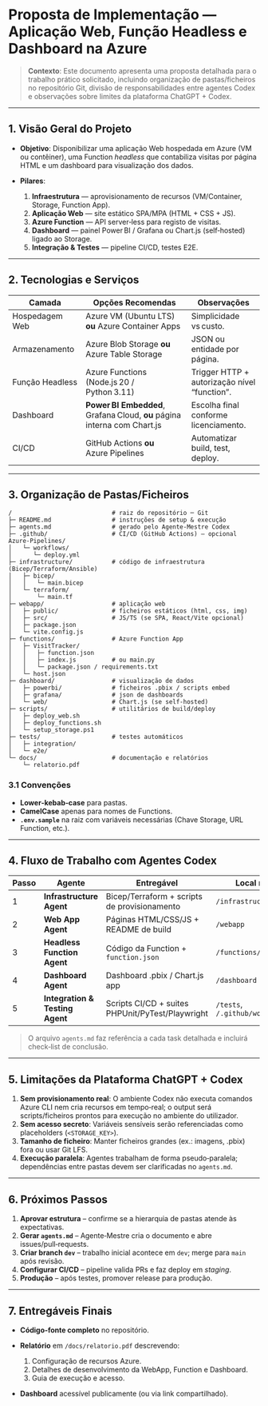 # Proposta de Implementação — Aplicação Web, Função Headless e Dashboard na Azure

> **Contexto**: Este documento apresenta uma proposta detalhada para o trabalho prático solicitado, incluindo organização de pastas/ficheiros no repositório Git, divisão de responsabilidades entre agentes Codex e observações sobre limites da plataforma ChatGPT + Codex.

---

## 1. Visão Geral do Projeto

* **Objetivo**: Disponibilizar uma aplicação Web hospedada em Azure (VM ou contêiner), uma Function *headless* que contabiliza visitas por página HTML e um dashboard para visualização dos dados.
* **Pilares**:

  1. **Infraestrutura** — aprovisionamento de recursos (VM/Container, Storage, Function App).
  2. **Aplicação Web** — site estático SPA/MPA (HTML + CSS + JS).
  3. **Azure Function** — API server‑less para registo de visitas.
  4. **Dashboard** — painel Power BI / Grafana ou Chart.js (self‑hosted) ligado ao Storage.
  5. **Integração & Testes** — pipeline CI/CD, testes E2E.

---

## 2. Tecnologias e Serviços

| Camada          | Opções Recomendas                                                        | Observações                                  |
| --------------- | ------------------------------------------------------------------------ | -------------------------------------------- |
| Hospedagem Web  | Azure VM (Ubuntu LTS) **ou** Azure Container Apps                        | Simplicidade vs custo.                       |
| Armazenamento   | Azure Blob Storage **ou** Azure Table Storage                            | JSON ou entidade por página.                 |
| Função Headless | Azure Functions (Node.js 20 / Python 3.11)                               | Trigger HTTP + autorização nível “function”. |
| Dashboard       | **Power BI Embedded**, Grafana Cloud, **ou** página interna com Chart.js | Escolha final conforme licenciamento.        |
| CI/CD           | GitHub Actions **ou** Azure Pipelines                                    | Automatizar build, test, deploy.             |

---

## 3. Organização de Pastas/Ficheiros

```
/                            # raiz do repositório ─ Git
├─ README.md                 # instruções de setup & execução
├─ agents.md                 # gerado pelo Agente‑Mestre Codex
├─ .github/                  # CI/CD (GitHub Actions) — opcional Azure‑Pipelines/
│   └─ workflows/
│      └─ deploy.yml
├─ infrastructure/           # código de infraestrutura (Bicep/Terraform/Ansible)
│   ├─ bicep/
│   │   └─ main.bicep
│   └─ terraform/
│       └─ main.tf
├─ webapp/                   # aplicação web
│   ├─ public/               # ficheiros estáticos (html, css, img)
│   ├─ src/                  # JS/TS (se SPA, React/Vite opcional)
│   ├─ package.json
│   └─ vite.config.js
├─ functions/                # Azure Function App
│   ├─ VisitTracker/
│   │   ├─ function.json
│   │   ├─ index.js          # ou main.py
│   │   └─ package.json / requirements.txt
│   └─ host.json
├─ dashboard/                # visualização de dados
│   ├─ powerbi/              # ficheiros .pbix / scripts embed
│   ├─ grafana/              # json de dashboards
│   └─ web/                  # Chart.js (se self‑hosted)
├─ scripts/                  # utilitários de build/deploy
│   ├─ deploy_web.sh
│   ├─ deploy_functions.sh
│   └─ setup_storage.ps1
├─ tests/                    # testes automáticos
│   ├─ integration/
│   └─ e2e/
└─ docs/                     # documentação e relatórios
    └─ relatorio.pdf
```

### 3.1 Convenções

* **Lower‑kebab‑case** para pastas.
* **CamelCase** apenas para nomes de Functions.
* **`.env.sample`** na raiz com variáveis necessárias (Chave Storage, URL Function, etc.).

---

## 4. Fluxo de Trabalho com Agentes Codex

| Passo | Agente                          | Entregável                                       | Local no Repo                  |
| ----- | ------------------------------- | ------------------------------------------------ | ------------------------------ |
| 1     | **Infrastructure Agent**        | Bicep/Terraform + scripts de provisionamento     | `/infrastructure`              |
| 2     | **Web App Agent**               | Páginas HTML/CSS/JS + README de build            | `/webapp`                      |
| 3     | **Headless Function Agent**     | Código da Function + `function.json`             | `/functions/VisitTracker`      |
| 4     | **Dashboard Agent**             | Dashboard .pbix / Chart.js app                   | `/dashboard`                   |
| 5     | **Integration & Testing Agent** | Scripts CI/CD + suites PHPUnit/PyTest/Playwright | `/tests`, `/.github/workflows` |

> O arquivo `agents.md` faz referência a cada task detalhada e incluirá check‑list de conclusão.

---

## 5. Limitações da Plataforma ChatGPT + Codex

1. **Sem provisionamento real**: O ambiente Codex não executa comandos Azure CLI nem cria recursos em tempo‑real; o output será scripts/ficheiros prontos para execução no ambiente do utilizador.
2. **Sem acesso secreto**: Variáveis sensíveis serão referenciadas como placeholders (`<STORAGE_KEY>`).
3. **Tamanho de ficheiro**: Manter ficheiros grandes (ex.: imagens, .pbix) fora ou usar Git LFS.
4. **Execução paralela**: Agentes trabalham de forma pseudo‑paralela; dependências entre pastas devem ser clarificadas no `agents.md`.

---

## 6. Próximos Passos

1. **Aprovar estrutura** – confirme se a hierarquia de pastas atende às expectativas.
2. **Gerar `agents.md`** – Agente‑Mestre cria o documento e abre issues/pull‑requests.
3. **Criar branch `dev`** – trabalho inicial acontece em `dev`; merge para `main` após revisão.
4. **Configurar CI/CD** – pipeline valida PRs e faz deploy em *staging*.
5. **Produção** – após testes, promover release para produção.

---

## 7. Entregáveis Finais

* **Código‑fonte completo** no repositório.
* **Relatório** em `/docs/relatorio.pdf` descrevendo:

  1. Configuração de recursos Azure.
  2. Detalhes de desenvolvimento da WebApp, Function e Dashboard.
  3. Guia de execução e acesso.
* **Dashboard** acessível publicamente (ou via link compartilhado).
